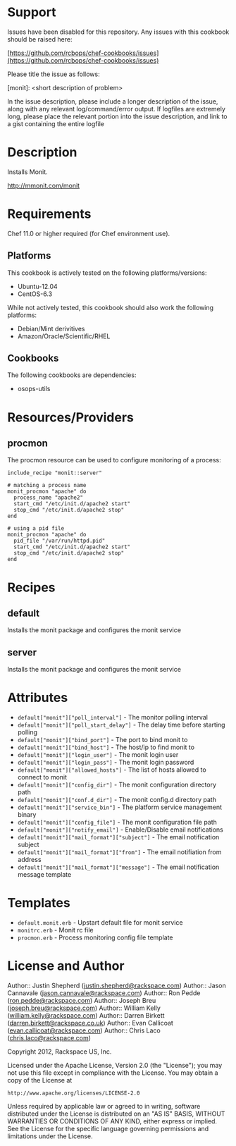 Support
=======

Issues have been disabled for this repository.
Any issues with this cookbook should be raised here:

[https://github.com/rcbops/chef-cookbooks/issues](https://github.com/rcbops/chef-cookbooks/issues)

Please title the issue as follows:

[monit]: \<short description of problem\>

In the issue description, please include a longer description of the issue, along with any relevant log/command/error output.
If logfiles are extremely long, please place the relevant portion into the issue description, and link to a gist containing the entire logfile


Description
===========

Installs Monit.

http://mmonit.com/monit

Requirements
============

Chef 11.0 or higher required (for Chef environment use).

Platforms
---------

This cookbook is actively tested on the following platforms/versions:

* Ubuntu-12.04
* CentOS-6.3

While not actively tested, this cookbook should also work the following platforms:

* Debian/Mint derivitives
* Amazon/Oracle/Scientific/RHEL

Cookbooks
---------

The following cookbooks are dependencies:

* osops-utils

Resources/Providers
===================

procmon
-------

The procmon resource can be used to configure monitoring of a process:

    include_recipe "monit::server"
    
    # matching a process name
    monit_procmon "apache" do
      process_name "apache2"
      start_cmd "/etc/init.d/apache2 start"
      stop_cmd "/etc/init.d/apache2 stop"
    end
    
    # using a pid file
    monit_procmon "apache" do
      pid_file "/var/run/httpd.pid"
      start_cmd "/etc/init.d/apache2 start"
      stop_cmd "/etc/init.d/apache2 stop"
    end

Recipes
=======

default
-------
Installs the monit package and configures the monit service

server
------
Installs the monit package and configures the monit service

Attributes
==========

* `default["monit"]["poll_interval"]` - The monitor polling interval
* `default["monit"]["poll_start_delay"]` - The delay time before starting polling
* `default["monit"]["bind_port"]` - The port to bind monit to
* `default["monit"]["bind_host"]` - The host/ip to find monit to
* `default["monit"]["login_user"]` - The monit login user
* `default["monit"]["login_pass"]` - The monit login password
* `default["monit"]["allowed_hosts"]` - The list of hosts allowed to connect to monit
* `default["monit"]["config_dir"]` - The monit configuration directory path
* `default["monit"]["conf.d_dir"]` - The monit config.d directory path
* `default["monit"]["service_bin"]` - The platform service management binary
* `default["monit"]["config_file"]` - The monit configuration file path
* `default["monit"]["notify_email"]` - Enable/Disable email notifications
* `default["monit"]["mail_format"]["subject"]` - The email notification subject
* `default["monit"]["mail_format"]["from"]` - The email notifiation from address
* `default["monit"]["mail_format"]["message"]` - The email notification message template

Templates
=========

* `default.monit.erb` - Upstart default file for monit service
* `monitrc.erb` - Monit rc file
* `procmon.erb` - Process monitoring config file template

License and Author
==================

Author:: Justin Shepherd (<justin.shepherd@rackspace.com>)
Author:: Jason Cannavale (<jason.cannavale@rackspace.com>)
Author:: Ron Pedde (<ron.pedde@rackspace.com>)
Author:: Joseph Breu (<joseph.breu@rackspace.com>)
Author:: William Kelly (<william.kelly@rackspace.com>)
Author:: Darren Birkett (<darren.birkett@rackspace.co.uk>)
Author:: Evan Callicoat (<evan.callicoat@rackspace.com>)
Author:: Chris Laco (<chris.laco@rackspace.com>)

Copyright 2012, Rackspace US, Inc.

Licensed under the Apache License, Version 2.0 (the "License");
you may not use this file except in compliance with the License.
You may obtain a copy of the License at

    http://www.apache.org/licenses/LICENSE-2.0

Unless required by applicable law or agreed to in writing, software
distributed under the License is distributed on an "AS IS" BASIS,
WITHOUT WARRANTIES OR CONDITIONS OF ANY KIND, either express or implied.
See the License for the specific language governing permissions and
limitations under the License.
